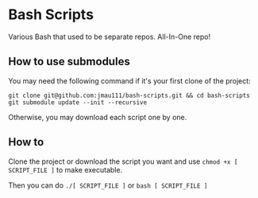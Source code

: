 # Bash Scripts

Various Bash that used to be separate repos. All-In-One repo!

## How to use submodules

You may need the following command if it's your first clone of the project:

```
git clone git@github.com:jmau111/bash-scripts.git && cd bash-scripts
git submodule update --init --recursive
```

Otherwise, you may download each script one by one.

## How to

Clone the project or download the script you want and use `chmod +x [ SCRIPT_FILE ]` to make executable. 

Then you can do `./[ SCRIPT_FILE ]` or `bash [ SCRIPT_FILE ]`
